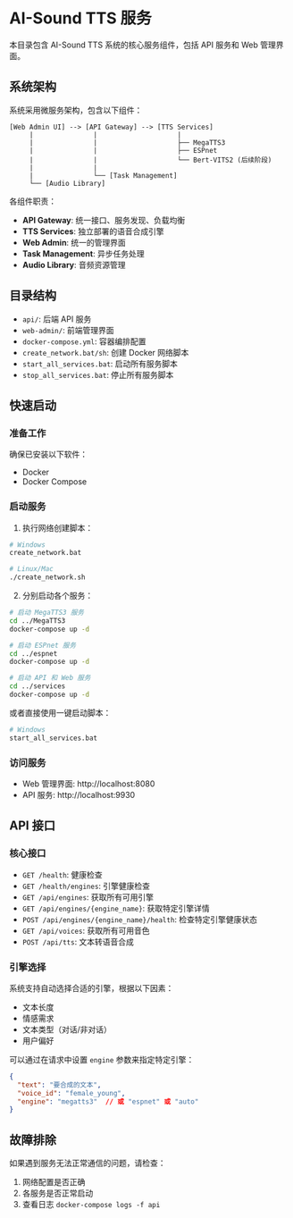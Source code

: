 # AI-Sound TTS 服务

本目录包含 AI-Sound TTS 系统的核心服务组件，包括 API 服务和 Web 管理界面。

## 系统架构

系统采用微服务架构，包含以下组件：

```
[Web Admin UI] --> [API Gateway] --> [TTS Services]
     |               |                    |
     |               |                    ├── MegaTTS3
     |               |                    ├── ESPnet
     |               |                    └── Bert-VITS2 (后续阶段)
     |               |
     |               └── [Task Management]
     └── [Audio Library]
```

各组件职责：

- **API Gateway**: 统一接口、服务发现、负载均衡
- **TTS Services**: 独立部署的语音合成引擎
- **Web Admin**: 统一的管理界面
- **Task Management**: 异步任务处理
- **Audio Library**: 音频资源管理

## 目录结构

- `api/`: 后端 API 服务
- `web-admin/`: 前端管理界面
- `docker-compose.yml`: 容器编排配置
- `create_network.bat/sh`: 创建 Docker 网络脚本
- `start_all_services.bat`: 启动所有服务脚本
- `stop_all_services.bat`: 停止所有服务脚本

## 快速启动

### 准备工作

确保已安装以下软件：

- Docker
- Docker Compose

### 启动服务

1. 执行网络创建脚本：

```bash
# Windows
create_network.bat

# Linux/Mac
./create_network.sh
```

2. 分别启动各个服务：

```bash
# 启动 MegaTTS3 服务
cd ../MegaTTS3
docker-compose up -d

# 启动 ESPnet 服务
cd ../espnet
docker-compose up -d

# 启动 API 和 Web 服务
cd ../services
docker-compose up -d
```

或者直接使用一键启动脚本：

```bash
# Windows
start_all_services.bat
```

### 访问服务

- Web 管理界面: http://localhost:8080
- API 服务: http://localhost:9930

## API 接口

### 核心接口

- `GET /health`: 健康检查
- `GET /health/engines`: 引擎健康检查
- `GET /api/engines`: 获取所有可用引擎
- `GET /api/engines/{engine_name}`: 获取特定引擎详情
- `POST /api/engines/{engine_name}/health`: 检查特定引擎健康状态
- `GET /api/voices`: 获取所有可用音色
- `POST /api/tts`: 文本转语音合成

### 引擎选择

系统支持自动选择合适的引擎，根据以下因素：

- 文本长度
- 情感需求
- 文本类型（对话/非对话）
- 用户偏好

可以通过在请求中设置 `engine` 参数来指定特定引擎：

```json
{
  "text": "要合成的文本",
  "voice_id": "female_young",
  "engine": "megatts3"  // 或 "espnet" 或 "auto"
}
```

## 故障排除

如果遇到服务无法正常通信的问题，请检查：

1. 网络配置是否正确
2. 各服务是否正常启动
3. 查看日志 `docker-compose logs -f api`